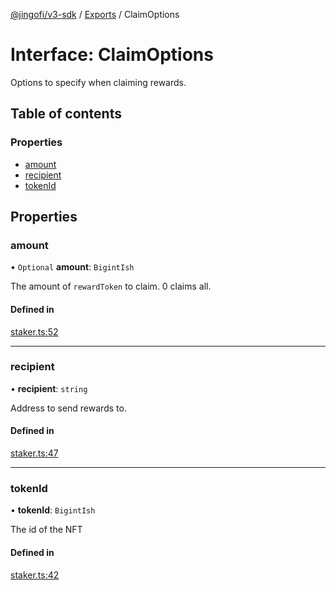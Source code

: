 [@jingofi/v3-sdk](../README.md) / [Exports](../modules.md) / ClaimOptions

# Interface: ClaimOptions

Options to specify when claiming rewards.

## Table of contents

### Properties

- [amount](ClaimOptions.md#amount)
- [recipient](ClaimOptions.md#recipient)
- [tokenId](ClaimOptions.md#tokenid)

## Properties

### amount

• `Optional` **amount**: `BigintIsh`

The amount of `rewardToken` to claim. 0 claims all.

#### Defined in

[staker.ts:52](https://github.com/Jingo-Finance/v3-sdk/blob/08a7c05/src/staker.ts#L52)

___

### recipient

• **recipient**: `string`

Address to send rewards to.

#### Defined in

[staker.ts:47](https://github.com/Jingo-Finance/v3-sdk/blob/08a7c05/src/staker.ts#L47)

___

### tokenId

• **tokenId**: `BigintIsh`

The id of the NFT

#### Defined in

[staker.ts:42](https://github.com/Jingo-Finance/v3-sdk/blob/08a7c05/src/staker.ts#L42)
